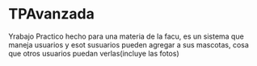 # TPAvanzada
Yrabajo Practico hecho para una materia de la facu, es un sistema que maneja usuarios y esot susuarios pueden agregar a sus mascotas, cosa que otros usuarios puedan verlas(incluye las fotos)
